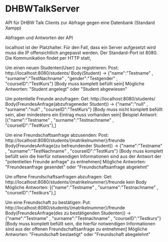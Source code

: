 # DHBWTalkServer
 
API für DHBW Talk Clients zur Abfrage gegen eine Datenbank (Standard Xampp)

Abfragen und Antworten der API

localhost ist der Platzhalter. Für den Fall, dass ein Server aufgesetzt wird muss die IP offensichtlich angepasst werden.
Der Standard-Port ist 8080. Die Kommunikation findet per HTTP statt,

Um einen neuen Studenten(User) zu registrieren:
Post: http://localhost:8080/students/ Body(Student) -> 
{"name":"Testname" , "surname":"TestNachname" , "gender":"Testgender" , "courseID":"TestKurs"} [Body muss komplett befüllt sein]
Mögliche Antworten: "Student angelegt" oder "Student abgewiesen"

Um potentielle Freunde anzufragen:
Get: http://localhost:8080/students/ Body(FreundesAnfrage(abzufrageneder Student)) -> 
{"name":"null" , "surname":"null" , "courseID":"TestKurs"} [Body muss nicht komplett befüllt sein, aber mindestens ein Eintrag muss vorhanden sein]
Beispiel Antwort: [{"name":"Testname" , "surname":"Testnachname" , "courseID":"TestKurs"},]

Um eine Freundschaftsanfrage abzusenden:
Post: http://localhost:8080/students/{matrikelnummer}/freunde Body(FreundesAnfrage(zu befreundender Student)) ->
{"name":"Testname" , "surname":"TestNachname" , "courseID":"TestKurs"} [Body muss komplett befüllt sein die hierfür notwendigen Informationen sind aus der Antwort der "potentiellen Freunde anfrage" zu entnehmen]
Mögliche Antworten: "Freundesanfrage gesendet" oder "Freundschaftsanfrage abgelehnt"

Um offene Freundschaftsanfragen abzufragen:
Get: http://localhost:8080/students/{matrikelnummer}/freunde kein Body
Mögliche Antworten: [{"name":"Testname" , "surname":"Testnachname" , "courseID":"Testkurs"},]

Um eine Freundschaft zu bestätigen:
Put: http://localhost:8080/students/{matrikelnummer}/freunde Body(FreundesAnfrage(des zu bestätigenden Studenten)) ->
{"name":"Testname" , "surname":"Testnachname" , "courseID":"Testkurs"} [Body muss komplett befüllt sein, die hierfür notwendigen Informationen sind aus der offenen Freundschaftsanfrage zu entnehmen]
Mögliche Antworten: "Freundschaft bestaetigt" oder "Freundschaft abegelehnt"
